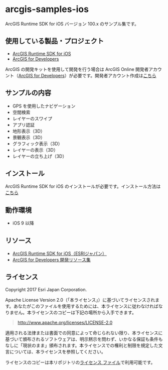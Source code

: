 # arcgis-samples-ios

ArcGIS Runtime SDK for iOS バージョン 100.x のサンプル集です。

## 使用している製品・プロジェクト

* [ArcGIS Runtime SDK for iOS](https://developers.arcgis.com/ios/)
* [ArcGIS for Developers](https://developers.arcgis.com/en/)

ArcGIS の開発キットを使用して開発を行う場合は ArcGIS Online 開発者アカウント（[ArcGIS for Developers](https://developers.arcgis.com/en/)）が必要です。開発者アカウント作成は[こちら](https://esrijapan.github.io/arcgis-dev-resources/get-dev-account/)

## サンプルの内容
* GPS を使用したナビゲーション
* 空間検索
* レイヤーのスワイプ
* アプリ認証
* 地形表示（3D）
* 景観表示（3D）
* グラフィック表示（3D）
* レイヤーの表示（3D）
* レイヤーの立ち上げ（3D）

## インストール
ArcGIS Runtime SDK for iOS のインストールが必要です。インストール方法は[こちら](https://esrijapan.github.io/arcgis-dev-resources/ios/install-ios-100.x/)


## 動作環境

* iOS 9 以降

## リソース

* [ArcGIS Runtime SDK for iOS（ESRIジャパン）](https://www.esrij.com/products/arcgis-runtime-sdk-for-ios/)
* [ArcGIS for Developers 開発リソース集](
https://esrijapan.github.io/arcgis-dev-resources/index.html)

## ライセンス
Copyright 2017 Esri Japan Corporation.

Apache License Version 2.0（「本ライセンス」）に基づいてライセンスされます。あなたがこのファイルを使用するためには、本ライセンスに従わなければなりません。本ライセンスのコピーは下記の場所から入手できます。

> http://www.apache.org/licenses/LICENSE-2.0

適用される法律または書面での同意によって命じられない限り、本ライセンスに基づいて頒布されるソフトウェアは、明示黙示を問わず、いかなる保証も条件もなしに「現状のまま」頒布されます。本ライセンスでの権利と制限を規定した文言については、本ライセンスを参照してください。

ライセンスのコピーは本リポジトリの[ライセンス ファイル](./LICENSE)で利用可能です。


